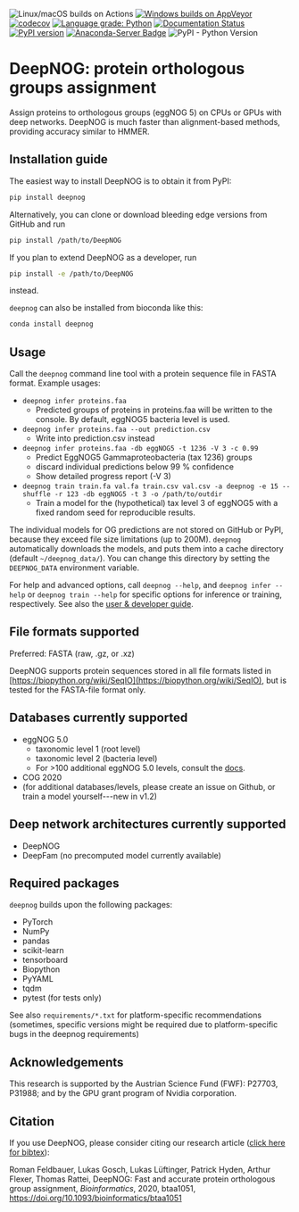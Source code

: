 ![Linux/macOS builds on Actions](
  https://github.com/univieCUBE/deepnog/workflows/deepnog%20CI/badge.svg)
[![Windows builds on AppVeyor](
  https://ci.appveyor.com/api/projects/status/ccdysyv0o2gey6iu/branch/master?svg=true)](
  https://ci.appveyor.com/project/VarIr/deepnog/branch/master)
[![codecov](
  https://codecov.io/gh/univieCUBE/deepnog/branch/master/graph/badge.svg)](
  https://codecov.io/gh/univieCUBE/deepnog)
[![Language grade: Python](
  https://img.shields.io/lgtm/grade/python/g/univieCUBE/deepnog.svg?logo=lgtm&logoWidth=18)](
  https://lgtm.com/projects/g/univieCUBE/deepnog/context:python)
[![Documentation Status](
  https://readthedocs.org/projects/deepnog/badge/?version=latest)](
  https://deepnog.readthedocs.io/en/latest/?badge=latest)
[![PyPI version](
  https://badge.fury.io/py/deepnog.svg)](
  https://badge.fury.io/py/deepnog)
[![Anaconda-Server Badge](
  https://anaconda.org/bioconda/deepnog/badges/version.svg)](
  https://anaconda.org/bioconda/deepnog)
![PyPI - Python Version](
  https://img.shields.io/pypi/pyversions/deepnog?style=flat-square)


# DeepNOG: protein orthologous groups assignment

Assign proteins to orthologous groups (eggNOG 5) on CPUs or GPUs with deep networks.
DeepNOG is much faster than alignment-based methods,
providing accuracy similar to HMMER.


## Installation guide

The easiest way to install DeepNOG is to obtain it from PyPI:
``` bash
pip install deepnog
```

Alternatively, you can clone or download bleeding edge versions
from GitHub and run
``` bash
pip install /path/to/DeepNOG
```

If you plan to extend DeepNOG as a developer, run
``` bash
pip install -e /path/to/DeepNOG
```

instead.

``deepnog`` can also be installed from bioconda like this:
``` bash
conda install deepnog
```

## Usage

Call the `deepnog` command line tool with a
protein sequence file in FASTA format.
Example usages: 

*  `deepnog infer proteins.faa`
    * Predicted groups of proteins in proteins.faa will be written to the console.
      By default, eggNOG5 bacteria level is used.
*  `deepnog infer proteins.faa --out prediction.csv`
    * Write into prediction.csv instead
*  `deepnog infer proteins.faa -db eggNOG5 -t 1236 -V 3 -c 0.99`
    * Predict EggNOG5 Gammaproteobacteria (tax 1236) groups
    * discard individual predictions below 99 % confidence
    * Show detailed progress report (-V 3)
*  `deepnog train train.fa val.fa train.csv val.csv -a deepnog -e 15 --shuffle
                 -r 123 -db eggNOG5 -t 3 -o /path/to/outdir`
    * Train a model for the (hypothetical) tax level 3 of eggNOG5 with a fixed
      random seed for reproducible results.


The individual models for OG predictions are not stored on GitHub or PyPI,
because they exceed file size limitations (up to 200M).
`deepnog` automatically downloads the models, and puts them into a
cache directory (default `~/deepnog_data/`). You can change this directory
by setting the `DEEPNOG_DATA` environment variable.

For help and advanced options, call `deepnog --help`,
and `deepnog infer --help` or `deepnog train --help` for specific options
for inference or training, respectively.
See also the [user & developer guide](doc/guide.pdf).

## File formats supported

Preferred: FASTA (raw, .gz, or .xz)

DeepNOG supports protein sequences stored in all file formats listed in
[https://biopython.org/wiki/SeqIO](https://biopython.org/wiki/SeqIO),
but is tested for the FASTA-file format
only.

## Databases currently supported

- eggNOG 5.0
  * taxonomic level 1 (root level)
  * taxonomic level 2 (bacteria level)
  * For >100 additional eggNOG 5.0 levels, consult the
  [docs](https://deepnog.readthedocs.io/en/latest/documentation/models.html).
- COG 2020
- (for additional databases/levels, please create an issue on Github,
   or train a model yourself---new in v1.2)

## Deep network architectures currently supported

* DeepNOG
* DeepFam (no precomputed model currently available)


## Required packages

``deepnog`` builds upon the following packages:
*  PyTorch
*  NumPy
*  pandas
*  scikit-learn
*  tensorboard
*  Biopython
*  PyYAML
*  tqdm
*  pytest (for tests only)

See also `requirements/*.txt` for platform-specific recommendations
(sometimes, specific versions might be required due to platform-specific
bugs in the deepnog requirements)

## Acknowledgements
This research is supported by the Austrian Science Fund (FWF): P27703, P31988;
and by the GPU grant program of Nvidia corporation.

## Citation
If you use DeepNOG, please consider citing our research article ([click here for bibtex](https://academic.oup.com/Citation/Download?resourceId=6050698&resourceType=3&citationFormat=2)):

Roman Feldbauer, Lukas Gosch, Lukas Lüftinger, Patrick Hyden,
Arthur Flexer, Thomas Rattei,
DeepNOG: Fast and accurate protein orthologous group assignment,
*Bioinformatics*, 2020, btaa1051, https://doi.org/10.1093/bioinformatics/btaa1051
